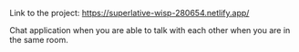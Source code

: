 Link to the project: https://superlative-wisp-280654.netlify.app/

Chat application when you are able to talk with each other when you are in the same room.
